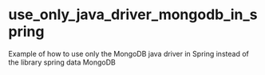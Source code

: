 use_only_java_driver_mongodb_in_spring
======================================

Example of how to use only the MongoDB java driver in Spring instead of the library spring data MongoDB
